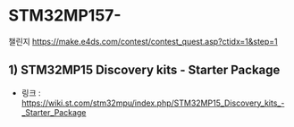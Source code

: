# STM32MP157-


챌린지
https://make.e4ds.com/contest/contest_quest.asp?ctidx=1&step=1



## 1)   STM32MP15 Discovery kits - Starter Package

- 링크 : https://wiki.st.com/stm32mpu/index.php/STM32MP15_Discovery_kits_-_Starter_Package
